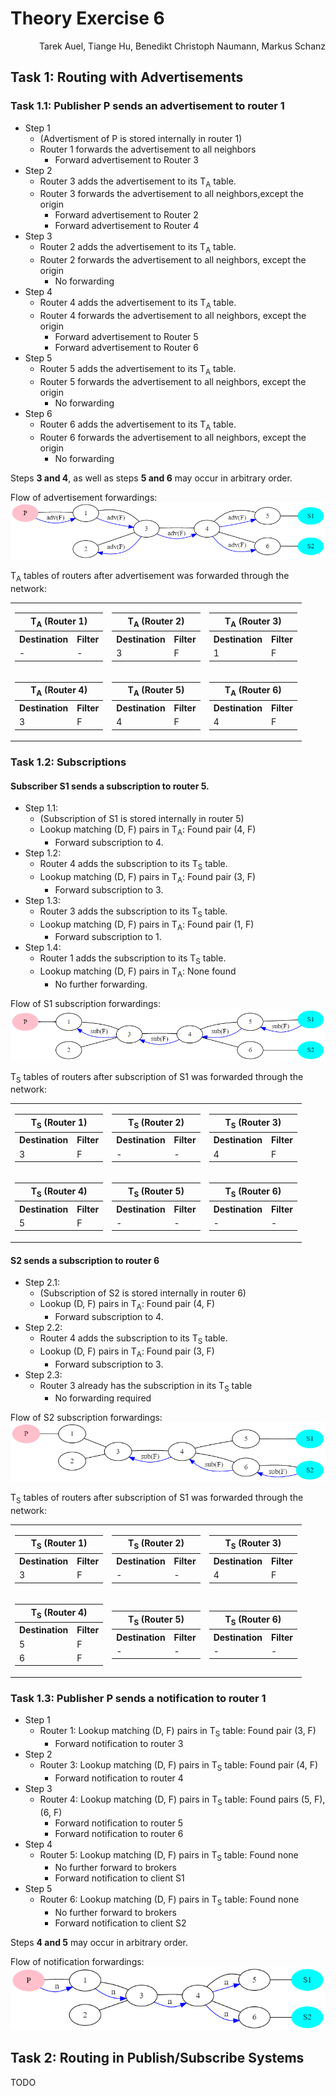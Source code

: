 # Theory Exercise 6

<p align="right">Tarek Auel, Tiange Hu, Benedikt Christoph Naumann, Markus Schanz</p>

## Task 1: Routing with Advertisements

### Task 1.1: Publisher P sends an advertisement to router 1
* Step 1
  * (Advertisment of P is stored internally in router 1)
  * Router 1 forwards the advertisement to all neighbors
    * Forward advertisement to Router 3
* Step 2
  * Router 3 adds the advertisement to its T<sub>A</sub> table.
  * Router 3 forwards the advertisement to all neighbors,except the origin
    * Forward advertisement to Router 2
    * Forward advertisement to Router 4
* Step 3
  * Router 2 adds the advertisement to its T<sub>A</sub> table.
  * Router 2 forwards the advertisement to all neighbors, except the origin
    * No forwarding
* Step 4
  * Router 4 adds the advertisement to its T<sub>A</sub> table.
  * Router 4 forwards the advertisement to all neighbors, except the origin
    * Forward advertisement to Router 5
    * Forward advertisement to Router 6
* Step 5
  * Router 5 adds the advertisement to its T<sub>A</sub> table.
  * Router 5 forwards the advertisement to all neighbors, except the origin
    * No forwarding
* Step 6
  * Router 6 adds the advertisement to its T<sub>A</sub> table.
  * Router 6 forwards the advertisement to all neighbors, except the origin
    * No forwarding

Steps **3 and 4**, as well as steps **5 and 6** may occur in arbitrary order.

Flow of advertisement forwardings:
![Advertisement forwarding][advertisement_flow]

T<sub>A</sub> tables of routers after advertisement was forwarded through the network:
<table>
    <tr>
        <td>
            <table>
                <tr>
                    <th colspan="2">T<sub>A</sub> (Router 1)</th>
                </tr>
                <tr>
                    <th>Destination</th>
                    <th>Filter</th>
                </tr>
                <tr>
                    <td>-</td>
                    <td>-</td>
                </tr>
            </table>
        </td>
        <td>
            <table>
                <tr>
                    <th colspan="2">T<sub>A</sub> (Router 2)</th>
                </tr>
                <tr>
                    <th>Destination</th>
                    <th>Filter</th>
                </tr>
                <tr>
                    <td>3</td>
                    <td>F</td>
                </tr>
            </table>
        </td>
        <td>
            <table>
                <tr>
                    <th colspan="2">T<sub>A</sub> (Router 3)</th>
                </tr>
                <tr>
                    <th>Destination</th>
                    <th>Filter</th>
                </tr>
                <tr>
                    <td>1</td>
                    <td>F</td>
                </tr>
            </table>
        </td>
    </tr>
    <tr>
        <td>
            <table>
                <tr>
                    <th colspan="2">T<sub>A</sub> (Router 4)</th>
                </tr>
                <tr>
                    <th>Destination</th>
                    <th>Filter</th>
                </tr>
                <tr>
                    <td>3</td>
                    <td>F</td>
                </tr>
            </table>
        </td>
        <td>
            <table>
                <tr>
                    <th colspan="2">T<sub>A</sub> (Router 5)</th>
                </tr>
                <tr>
                    <th>Destination</th>
                    <th>Filter</th>
                </tr>
                <tr>
                    <td>4</td>
                    <td>F</td>
                </tr>
            </table>
        </td>
        <td>
            <table>
                <tr>
                    <th colspan="2">T<sub>A</sub> (Router 6)</th>
                </tr>
                <tr>
                    <th>Destination</th>
                    <th>Filter</th>
                </tr>
                <tr>
                    <td>4</td>
                    <td>F</td>
                </tr>
            </table>
        </td>
    </tr>
</table>

### Task 1.2: Subscriptions
#### Subscriber S1 sends a subscription to router 5.
* Step 1.1:
  * (Subscription of S1 is stored internally in router 5)
  * Lookup matching (D, F) pairs in T<sub>A</sub>: Found pair (4, F)
    * Forward subscription to 4.
* Step 1.2:
  * Router 4 adds the subscription to its T<sub>S</sub> table.
  * Lookup matching (D, F) pairs in T<sub>A</sub>: Found pair (3, F)
    * Forward subscription to 3.
* Step 1.3:
  * Router 3 adds the subscription to its T<sub>S</sub> table.
  * Lookup matching (D, F) pairs in T<sub>A</sub>: Found pair (1, F)
    * Forward subscription to 1.
* Step 1.4:
  * Router 1 adds the subscription to its T<sub>S</sub> table.
  * Lookup matching (D, F) pairs in T<sub>A</sub>: None found
    * No further forwarding.

Flow of S1 subscription forwardings:
![Subscription S1 forwarding][subscription_flow1]

T<sub>S</sub> tables of routers after subscription of S1 was forwarded through the network:
<table>
    <tr>
        <td>
            <table>
                <tr>
                    <th colspan="2">T<sub>S</sub> (Router 1)</th>
                </tr>
                <tr>
                    <th>Destination</th>
                    <th>Filter</th>
                </tr>
                <tr>
                    <td>3</td>
                    <td>F</td>
                </tr>
            </table>
        </td>
        <td>
            <table>
                <tr>
                    <th colspan="2">T<sub>S</sub> (Router 2)</th>
                </tr>
                <tr>
                    <th>Destination</th>
                    <th>Filter</th>
                </tr>
                <tr>
                    <td>-</td>
                    <td>-</td>
                </tr>
            </table>
        </td>
        <td>
            <table>
                <tr>
                    <th colspan="2">T<sub>S</sub> (Router 3)</th>
                </tr>
                <tr>
                    <th>Destination</th>
                    <th>Filter</th>
                </tr>
                <tr>
                    <td>4</td>
                    <td>F</td>
                </tr>
            </table>
        </td>
    </tr>
    <tr>
        <td>
            <table>
                <tr>
                    <th colspan="2">T<sub>S</sub> (Router 4)</th>
                </tr>
                <tr>
                    <th>Destination</th>
                    <th>Filter</th>
                </tr>
                <tr>
                    <td>5</td>
                    <td>F</td>
                </tr>
            </table>
        </td>
        <td>
            <table>
                <tr>
                    <th colspan="2">T<sub>S</sub> (Router 5)</th>
                </tr>
                <tr>
                    <th>Destination</th>
                    <th>Filter</th>
                </tr>
                <tr>
                    <td>-</td>
                    <td>-</td>
                </tr>
            </table>
        </td>
        <td>
            <table>
                <tr>
                    <th colspan="2">T<sub>S</sub> (Router 6)</th>
                </tr>
                <tr>
                    <th>Destination</th>
                    <th>Filter</th>
                </tr>
                <tr>
                    <td>-</td>
                    <td>-</td>
                </tr>
            </table>
        </td>
    </tr>
</table>

#### S2 sends a subscription to router 6
* Step 2.1:
  * (Subscription of S2 is stored internally in router 6)
  * Lookup (D, F) pairs in T<sub>A</sub>: Found pair (4, F)
    * Forward subscription to 4.
* Step 2.2:
  * Router 4 adds the subscription to its T<sub>S</sub> table.
  * Lookup (D, F) pairs in T<sub>A</sub>: Found pair (3, F)
    * Forward subscription to 3.
* Step 2.3:
  * Router 3 already has the subscription in its T<sub>S</sub> table
    * No forwarding required

Flow of S2 subscription forwardings:
![Subscription S2 forwarding][subscription_flow2]

T<sub>S</sub> tables of routers after subscription of S1 was forwarded through the network:
<table>
    <tr>
        <td>
            <table>
                <tr>
                    <th colspan="2">T<sub>S</sub> (Router 1)</th>
                </tr>
                <tr>
                    <th>Destination</th>
                    <th>Filter</th>
                </tr>
                <tr>
                    <td>3</td>
                    <td>F</td>
                </tr>
            </table>
        </td>
        <td>
            <table>
                <tr>
                    <th colspan="2">T<sub>S</sub> (Router 2)</th>
                </tr>
                <tr>
                    <th>Destination</th>
                    <th>Filter</th>
                </tr>
                <tr>
                    <td>-</td>
                    <td>-</td>
                </tr>
            </table>
        </td>
        <td>
            <table>
                <tr>
                    <th colspan="2">T<sub>S</sub> (Router 3)</th>
                </tr>
                <tr>
                    <th>Destination</th>
                    <th>Filter</th>
                </tr>
                <tr>
                    <td>4</td>
                    <td>F</td>
                </tr>
            </table>
        </td>
    </tr>
    <tr>
        <td>
            <table>
                <tr>
                    <th colspan="2">T<sub>S</sub> (Router 4)</th>
                </tr>
                <tr>
                    <th>Destination</th>
                    <th>Filter</th>
                </tr>
                <tr>
                    <td>5</td>
                    <td>F</td>
                </tr>
                <tr>
                    <td>6</td>
                    <td>F</td>
                </tr>
            </table>
        </td>
        <td>
            <table>
                <tr>
                    <th colspan="2">T<sub>S</sub> (Router 5)</th>
                </tr>
                <tr>
                    <th>Destination</th>
                    <th>Filter</th>
                </tr>
                <tr>
                    <td>-</td>
                    <td>-</td>
                </tr>
            </table>
        </td>
        <td>
            <table>
                <tr>
                    <th colspan="2">T<sub>S</sub> (Router 6)</th>
                </tr>
                <tr>
                    <th>Destination</th>
                    <th>Filter</th>
                </tr>
                <tr>
                    <td>-</td>
                    <td>-</td>
                </tr>
            </table>
        </td>
    </tr>
</table>

### Task 1.3: Publisher P sends a notification to router 1
* Step 1
  * Router 1: Lookup matching (D, F) pairs in T<sub>S</sub> table: Found pair (3, F)
    * Forward notification to router 3
* Step 2
  * Router 3: Lookup matching (D, F) pairs in T<sub>S</sub> table: Found pair (4, F)
    * Forward notification to router 4
* Step 3
  * Router 4: Lookup matching (D, F) pairs in T<sub>S</sub> table: Found pairs (5, F), (6, F)
    * Forward notification to router 5
    * Forward notification to router 6
* Step 4
  * Router 5: Lookup matching (D, F) pairs in T<sub>S</sub> table: Found none
    * No further forward to brokers
    * Forward notification to client S1
* Step 5
  * Router 6: Lookup matching (D, F) pairs in T<sub>S</sub> table: Found none
    * No further forward to brokers
    * Forward notification to client S2

Steps **4 and 5** may occur in arbitrary order.

Flow of notification forwardings:
![Notification flow][notification_flow]

[comment]: <> (Use http://mdaines.github.io/viz.js/ to modify graphs)
[advertisement_flow]: graphs/advertisement.png "Advertisement flow"
[subscription_flow1]: graphs/subscriptionS1.png "S1 subscription flow"
[subscription_flow2]: graphs/subscriptionS2.png "S2 subscription flow"
[notification_flow]: graphs/notification.png "Notification flow"

## Task 2: Routing in Publish/Subscribe Systems
TODO
